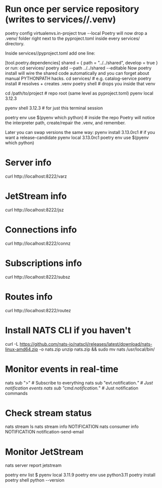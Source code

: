 # Run once per service repository (writes to services/<name>/.venv)
poetry config virtualenvs.in-project true --local
Poetry will now drop a .venv/ folder right next to the pyproject.toml inside every services/<name> directory.

Inside services/<SERVICE>/pyproject.toml add one line:

[tool.poetry.dependencies]
shared = { path = "../../shared", develop = true }
or run:
cd services/<SERVICE>
poetry add --path ../../shared --editable
Now poetry install will wire the shared code automatically and you can forget about manual PYTHONPATH hacks.
cd services/<SERVICE>          # e.g. catalog-service
poetry install                 # resolves + creates .venv
poetry shell                   # drops you inside that venv

cd /path/to/project          # repo root (same level as pyproject.toml)
pyenv local 3.12.3

pyenv shell 3.12.3           # for just this terminal session

poetry env use $(pyenv which python)   # inside the repo
Poetry will notice the interpreter path, create/repair the .venv, and remember.

Later you can swap versions the same way:
pyenv install 3.13.0rc1       # if you want a release-candidate
pyenv local 3.13.0rc1
poetry env use $(pyenv which python)


# Server info
curl http://localhost:8222/varz

# JetStream info
curl http://localhost:8222/jsz

# Connections info
curl http://localhost:8222/connz

# Subscriptions info
curl http://localhost:8222/subsz

# Routes info
curl http://localhost:8222/routez

# Install NATS CLI if you haven't
curl -L https://github.com/nats-io/natscli/releases/latest/download/nats-linux-amd64.zip -o nats.zip
unzip nats.zip && sudo mv nats /usr/local/bin/

# Monitor events in real-time
nats sub ">" # Subscribe to everything
nats sub "evt.notification.*" # Just notification events
nats sub "cmd.notification.*" # Just notification commands

# Check stream status
nats stream ls
nats stream info NOTIFICATION
nats consumer info NOTIFICATION notification-send-email

# Monitor JetStream
nats server report jetstream


poetry env list
$ pyenv local 3.11.9 
poetry env use python3.11
poetry install
poetry shell
python --version